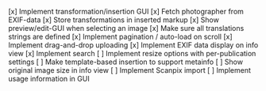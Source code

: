 [x] Implement transformation/insertion GUI
[x] Fetch photographer from EXIF-data
[x] Store transformations in inserted markup
[x] Show preview/edit-GUI when selecting an image
[x] Make sure all translations strings are defined
[x] Implement pagination / auto-load on scroll
[x] Implement drag-and-drop uploading
[x] Implement EXIF data display on info view
[x] Implement search
[ ] Implement resize options with per-publication settings
[ ] Make template-based insertion to support metainfo
[ ] Show original image size in info view
[ ] Implement Scanpix import
[ ] Implement usage information in GUI